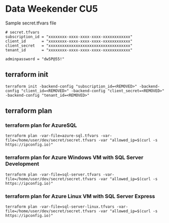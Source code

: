 # Data Weekender CU5

Sample secret.tfvars file

```
# secret.tfvars
subscription_id = "xxxxxxxx-xxxx-xxxx-xxxx-xxxxxxxxxxxx"
client_id       = "xxxxxxxx-xxxx-xxxx-xxxx-xxxxxxxxxxxx"
client_secret   = "xxxxxxxxxxxxxxxxxxxxxxxxxxxxxxxxxxxx"
tenant_id       = "xxxxxxxx-xxxx-xxxx-xxxx-xxxxxxxxxxxx"

adminpassword = "dw5P@55!"
```

## terraform init

```
terraform init -backend-config "subscription_id=<REMOVED>" -backend-config "client_id=<REMOVED>" -backend-config "client_secret=<REMOVED>" -backend-config "tenant_id=<REMOVED>"
```

## terraform plan

### terraform plan for AzureSQL

```
terraform plan -var-file=azure-sql.tfvars -var-file=/home/user/dev/secret/secret.tfvars -var "allowed_ip=$(curl -s https://ipconfig.io)"
```

### terraform plan for Azure Windows VM with SQL Server Development

```
terraform plan -var-file=sql-server.tfvars -var-file=/home/user/dev/secret/secret.tfvars -var "allowed_ip=$(curl -s https://ipconfig.io)"
```

### terraform plan for Azure Linux VM with SQL Server Express

```
terraform plan -var-file=sql-server-linux.tfvars -var-file=/home/user/dev/secret/secret.tfvars -var "allowed_ip=$(curl -s https://ipconfig.io)"
```